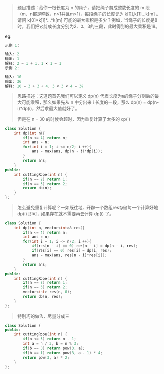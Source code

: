 > 题目描述：给你一根长度为 n 的绳子，请把绳子剪成整数长度的 m 段（m、n都是整数，n>1并且m>1），每段绳子的长度记为 k[0],k[1]...k[m] 。请问 k[0]\*k[1]*...*k[m] 可能的最大乘积是多少？例如，当绳子的长度是8时，我们把它剪成长度分别为2、3、3的三段，此时得到的最大乘积是18。
>

eg:

```java
示例 1：

输入: 2
输出: 1
解释: 2 = 1 + 1, 1 × 1 = 1
示例 2:

输入: 10
输出: 36
解释: 10 = 3 + 3 + 4, 3 × 3 × 4 = 36
```

> 思路描述：这道题首先我们可以定义 dp(n) 代表长度为n的绳子分割后的最大可能乘积，那么如果先从 n 中分出来 i 长度的一段，那么 dp(n) = dp(n-i)*dp(i)，然后求最大值就好了。
>
> 但是在 n = 30 的时候会超时，因为重复计算了太多的 dp(i)

```C++
class Solution {
    int dp(int n){
        if(n <= 4) return n;
        int ans = n;
        for(int i = 1; i <= n/2; i ++){
            ans = max(ans, dp(n - i)*dp(i));
        }
        return ans;
    }
public:
    int cuttingRope(int n) {
        if(n == 2) return 1;
        if(n == 3) return 2;
        return dp(n); 
    }
};
```

> 怎么避免重复计算呢？一如既往地，开辟一个数组res存储每一个计算好地dp(i) 即可，如果存在就不需要再去计算 dp(i) 了。

```C++
class Solution {
    int dp(int n, vector<int>& res){
        if(n <= 4) return n;
        int ans = n;
        for(int i = 1; i <= n/2; i ++){
            if(res[n - i] == 0) res[n - i] = dp(n - i, res);
            if(res[i] == 0) res[i] = dp(i, res);
            ans = max(ans, res[n - i]*res[i]);
        }
        return ans;
    }
public:
    int cuttingRope(int n) {
        if(n == 2) return 1;
        if(n == 3) return 2;
        vector<int> res(n, 0);
        return dp(n, res); 
    }
};
```

> 特别巧的做法，尽量分成三

```C++
class Solution {
public:
    int cuttingRope(int n) {
        if(n <= 3) return n - 1;
        int a = n / 3, b = n % 3;
        if(b == 0) return pow(3, a);
        if(b == 1) return pow(3, a - 1) * 4;
        return pow(3, a) * 2;
    }
};
```

